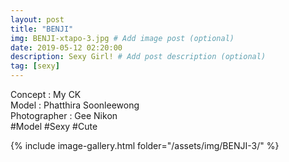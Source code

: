 ```yaml
---
layout: post
title: "BENJI"
img: BENJI-xtapo-3.jpg # Add image post (optional)
date: 2019-05-12 02:20:00
description: Sexy Girl! # Add post description (optional)
tag: [sexy]
---
```

Concept : My CK  
Model : Phatthira Soonleewong  
Photographer : Gee Nikon    
#Model #Sexy #Cute

{% include image-gallery.html folder="/assets/img/BENJI-3/" %}
